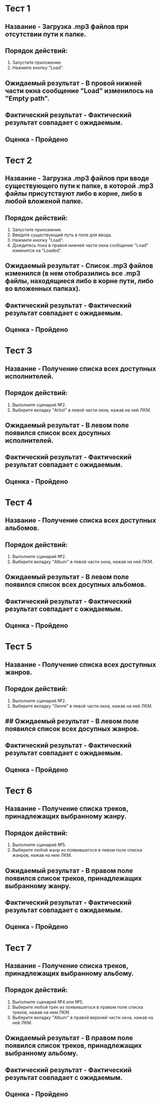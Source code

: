 #  Тест 1
## Название - Загрузка .mp3 файлов при отсутствии пути к папке.
## Порядок действий: 
1. Запустите приложение.
2. Нажмите кнопку "Load".
## Ожидаемый результат - В провой нижней части окна сообщение "Load" изменилось на "Empty path".
## Фактический результат - Фактический результат совпадает с ожидаемым.
## Оценка - Пройдено

#  Тест 2
## Название - Загрузка .mp3 файлов при вводе существующего пути к папке, в которой .mp3 файлы присутствуют либо в корне, либо в любой вложеной папке.
## Порядок действий: 
1. Запустите приложение.
2. Введите существующий путь в поле для ввода.
3. Нажмите кнопку "Load".
4. Дождитесь пока в правой нижней части окна сообщение "Load" изменится на "Loaded".
## Ожидаемый результат - Список .mp3 файлов изменился (в нем отобразились все .mp3 файлы, находящиеся либо в корне пути, либо во вложенных папках).
## Фактический результат - Фактический результат совпадает с ожидаемым.
## Оценка - Пройдено

#  Тест 3
## Название - Получение списка всех доступных исполнителей.
## Порядок действий: 
1. Выполните сценарий №2. 
2. Выберите вкладку "Artist" в левой части окна, нажав на ней ЛКМ.
## Ожидаемый результат - В левом поле появился список всех досупных исполнителей.
## Фактический результат - Фактический результат совпадает с ожидаемым.
## Оценка - Пройдено

#  Тест 4
## Название - Получение списка всех доступных альбомов.
## Порядок действий: 
1. Выполните сценарий №2.
2. Выберите вкладку "Album" в левой части окна, нажав на ней ЛКМ.
## Ожидаемый результат - В левом поле появился список всех досупных альбомов.
## Фактический результат - Фактический результат совпадает с ожидаемым.
## Оценка - Пройдено

#  Тест 5
## Название - Получение списка всех доступных жанров.
## Порядок действий: 
1. Выполните сценарий №2. 
2. Выберите вкладку "Genre" в левой части окна, нажав на ней ЛКМ.
## ## Ожидаемый результат - В левом поле появился список всех досупных жанров.
## Фактический результат - Фактический результат совпадает с ожидаемым.
## Оценка - Пройдено

#  Тест 6
## Название - Получение списка треков, принадлежащих выбранному жанру.
## Порядок действий: 
1. Выполните сценарий №5.
2. Выберите любой жанр из появившегося в левом поле списка жанров, нажав на нем ЛКМ.
## Ожидаемый результат - В правом поле появился список треков, принадлежащих выбранному жанру.
## Фактический результат - Фактический результат совпадает с ожидаемым.
## Оценка - Пройдено

#  Тест 7
## Название - Получение списка треков, принадлежащих выбранному альбому.
## Порядок действий: 
1. Выполните сценарий №4 или №5. 
2. Выберите любой трек из появившегося в правом поле списка треков, нажав на нем ЛКМ. 
3. Выберите вкладку "Album" в правой верхней части окна, нажав на ней ЛКМ.
## Ожидаемый результат - В правом поле появился список треков, принадлежащих выбранному альбому.
## Фактический результат - Фактический результат совпадает с ожидаемым.
## Оценка - Пройдено
